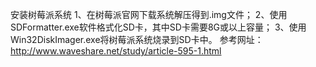 安装树莓派系统
  1、在树莓派官网下载系统解压得到.img文件；
  2、使用SDFormatter.exe软件格式化SD卡，其中SD卡需要8G或以上容量；
  3、使用Win32DiskImager.exe将树莓派系统烧录到SD卡中。
  参考网址：http://www.waveshare.net/study/article-595-1.html 
